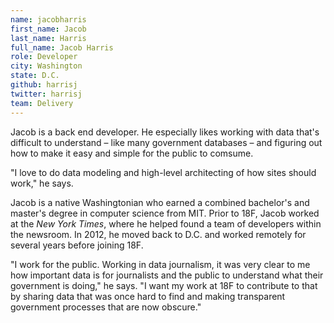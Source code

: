 ```yaml
---
name: jacobharris
first_name: Jacob
last_name: Harris
full_name: Jacob Harris 
role: Developer
city: Washington
state: D.C.
github: harrisj
twitter: harrisj
team: Delivery
---
```


Jacob is a back end developer. He especially likes working with data that's difficult to understand – like many government databases – and figuring out how to make it easy and simple for the public to comsume. 

"I love to do data modeling and high-level architecting of how sites should work," he says.

Jacob is a native Washingtonian who earned a combined bachelor's and master's degree in computer science from MIT. Prior to 18F, Jacob worked at the _New York Times_, where he helped found a team of developers within the newsroom. In 2012, he moved back to D.C. and worked remotely for several years before joining 18F.

"I work for the public. Working in data journalism, it was very clear to me how important data is for journalists and the public to understand what their government is doing," he says. "I want my work at 18F to contribute to that by sharing data that was once hard to find and making transparent government processes that are now obscure."
